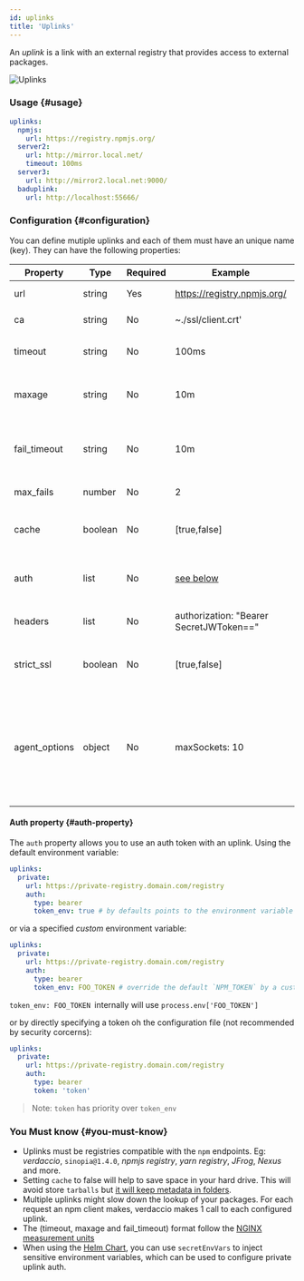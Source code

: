 ```yaml
---
id: uplinks
title: 'Uplinks'
---
```


An _uplink_ is a link with an external registry that provides access to external packages.

![Uplinks](https://user-images.githubusercontent.com/558752/52976233-fb0e3980-33c8-11e9-8eea-5415e6018144.png)

### Usage {#usage}

```yaml
uplinks:
  npmjs:
    url: https://registry.npmjs.org/
  server2:
    url: http://mirror.local.net/
    timeout: 100ms
  server3:
    url: http://mirror2.local.net:9000/
  baduplink:
    url: http://localhost:55666/
```

### Configuration {#configuration}

You can define mutiple uplinks and each of them must have an unique name (key). They can have the following properties:

| Property      | Type    | Required | Example                                 | Support  | Description                                                                                                                                                              | Default    |
| ------------- | ------- | -------- | --------------------------------------- | -------- | ------------------------------------------------------------------------------------------------------------------------------------------------------------------------ | ---------- |
| url           | string  | Yes      | https://registry.npmjs.org/             | all      | The registry url                                                                                                                                                         | npmjs      |
| ca            | string  | No       | ~./ssl/client.crt'                      | all      | SSL path certificate                                                                                                                                                     | No default |
| timeout       | string  | No       | 100ms                                   | all      | set new timeout for the request                                                                                                                                          | 30s        |
| maxage        | string  | No       | 10m                                     | all      | the time threshold to the cache is valid                                                                                                                                 | 2m         |
| fail_timeout  | string  | No       | 10m                                     | all      | defines max time when a request becomes a failure                                                                                                                        | 5m         |
| max_fails     | number  | No       | 2                                       | all      | limit maximun failure request                                                                                                                                            | 2          |
| cache         | boolean | No       | [true,false]                            | >= 2.1   | cache all remote tarballs in storage                                                                                                                                     | true       |
| auth          | list    | No       | [see below](uplinks.md#auth-property)   | >= 2.5   | assigns the header 'Authorization' [more info](http://blog.npmjs.org/post/118393368555/deploying-with-npm-private-modules)                                               | disabled   |
| headers       | list    | No       | authorization: "Bearer SecretJWToken==" | all      | list of custom headers for the uplink                                                                                                                                    | disabled   |
| strict_ssl    | boolean | No       | [true,false]                            | >= 3.0   | If true, requires SSL certificates be valid.                                                                                                                             | true       |
| agent_options | object  | No       | maxSockets: 10                          | >= 4.0.2 | options for the HTTP or HTTPS Agent responsible for managing uplink connection persistence and reuse [more info](https://nodejs.org/api/http.html#http_class_http_agent) | No default |

#### Auth property {#auth-property}

The `auth` property allows you to use an auth token with an uplink. Using the default environment variable:

```yaml
uplinks:
  private:
    url: https://private-registry.domain.com/registry
    auth:
      type: bearer
      token_env: true # by defaults points to the environment variable `NPM_TOKEN`
```

or via a specified _custom_ environment variable:

```yaml
uplinks:
  private:
    url: https://private-registry.domain.com/registry
    auth:
      type: bearer
      token_env: FOO_TOKEN # override the default `NPM_TOKEN` by a custom one
```

`token_env: FOO_TOKEN `internally will use `process.env['FOO_TOKEN']`

or by directly specifying a token oh the configuration file (not recommended by security corcerns):

```yaml
uplinks:
  private:
    url: https://private-registry.domain.com/registry
    auth:
      type: bearer
      token: 'token'
```

> Note: `token` has priority over `token_env`

### You Must know {#you-must-know}

- Uplinks must be registries compatible with the `npm` endpoints. Eg: _verdaccio_, `sinopia@1.4.0`, _npmjs registry_, _yarn registry_, _JFrog_, _Nexus_ and more.
- Setting `cache` to false will help to save space in your hard drive. This will avoid store `tarballs` but [it will keep metadata in folders](https://github.com/verdaccio/verdaccio/issues/391).
- Multiple uplinks might slow down the lookup of your packages. For each request an npm client makes, verdaccio makes 1 call to each configured uplink.
- The (timeout, maxage and fail_timeout) format follow the [NGINX measurement units](http://nginx.org/en/docs/syntax.html)
- When using the [Helm Chart](https://github.com/verdaccio/charts), you can use `secretEnvVars` to inject sensitive environment variables, which can be used to configure private uplink auth.
